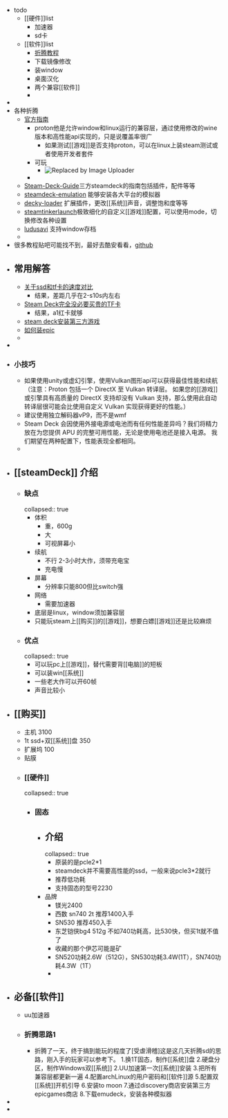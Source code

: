 - todo
	- [[硬件]]list
		- 加速器
		- sd卡
	- [[软件]]list
		- [折腾教程](https://bbs.a9vg.com/thread-8869286-1-1.html)
		- 下载镜像修改
		- 装window
		- 桌面汉化
		- 两个兼容[[软件]]
		-
-
- 各种折腾
	- [官方指南](https://partner.steamgames.com/doc/steamdeck)
		- proton他是允许window和linux运行的兼容层，通过使用修改的wine版本和高性能api实现的，只是说覆盖率很广
			- 如果测试[[游戏]]是否支持proton，可以在linux上装steam测试或者使用开发者套件
		- 可玩
			- ![Replaced by Image Uploader](https://s2.loli.net/2023/06/26/SOT8r3uUHAyt5FQ.png)
		-
	- [Steam-Deck-Guide](https://github.com/mikeroyal/Steam-Deck-Guide)三方steamdeck的指南包括插件，配件等等
	- [steamdeck-emulation](https://github.com/n1ckoates/steamdeck-emulation) 能够安装各大平台的模拟器
	- [decky-loader](https://github.com/SteamDeckHomebrew/decky-loader) 扩展插件，更改[[系统]]声音，调整饱和度等等
	- [steamtinkerlaunch](https://github.com/sonic2kk/steamtinkerlaunch)极致细化的自定义[[游戏]]配置，可以使用mode，切换修改各种设置
	- [ludusavi](https://github.com/mtkennerly/ludusavi) 支持window存档
	-
- 很多教程贴吧可能找不到，最好去酷安看看，[github](https://github.com/search?q=steamdeck&type=topics)
- ## 常用解答
	- [关于ssd和tf卡的速度对比](https://g.nga.cn/read.php?tid=35068555&rand=729)
		- 结果，差距几乎在2-s10s内左右
	- [Steam Deck完全没必要买贵的TF卡](https://tieba.baidu.com/p/8052545313)
		- 结果，a1红卡就够
	- [steam deck安装第三方游戏](https://bbs.a9vg.com/thread-8869286-1-1.html)
	- [如何装epic](https://www.coolapk.com/feed/42469989?shareKey=MzA4OTQ3ODdhZDExNjQ3NTU3MDc~&shareUid=25102075&shareFrom=com.coolapk.market_13.1.3)
	-
-
- ### 小技巧
	- 如果使用unity或虚幻引擎，使用Vulkan图形api可以获得最佳性能和续航（注意：Proton 包括一个 DirectX 至 Vulkan 转译层。 如果您的[[游戏]]或引擎具有高质量的 DirectX 支持却没有 Vulkan 支持，那么使用此自动转译层很可能会比使用自定义 Vulkan 实现获得更好的性能。）
	- 建议使用独立解码器vP9，而不是wmf
	- Steam Deck 会因使用外接电源或电池而有任何性能差异吗？我们将精力放在为您提供 APU 的完整可用性能，无论是使用电池还是接入电源。 我们期望在两种配置下，性能表现全都相同。
	-
- ## [[steamDeck]] 介绍
	- ### 缺点
	  collapsed:: true
		- 体积
			- 重，600g
			- 大
			- 可视屏幕小
		- 续航
			- 不行 2-3小时大作，须带充电宝
			- 充电慢
		- 屏幕
			- 分辨率只能800但比switch强
		- 网络
			- 需要加速器
		- 底层是linux，window须加兼容层
		- 只能玩steam上[[购买]]的[[游戏]]，想要白嫖[[游戏]]还是比较麻烦
	- ### 优点
	  collapsed:: true
		- 可以玩pc上[[游戏]]，替代需要背[[电脑]]的短板
		- 可以装win[[系统]]
		- 一些老大作可以开60帧
		- 声音比较小
- ## [[购买]]
	- 主机 3100
	- 1t ssd+双[[系统]]盘 350
	- 扩展坞 100
	- 贴膜
	- ###  [[硬件]]
	  collapsed:: true
		- ### 固态
			- ## 介绍
			  collapsed:: true
				- 原装的是pcle2*1
				- steamdeck并不需要高性能的ssd，一般来说pcle3*2就行
				- 推荐低功耗
				- 支持固态的型号2230
			- 品牌
				- 镁光2400
				- 西数 sn740 2t 推荐1400入手
				- SN530 推荐450入手
				- 东芝铠侠bg4 512g 不如740功耗高，比530快，但买1t就不值了
				- 收藏的那个伊芯可能是矿
				- SN520功耗2.6W（512G），SN530功耗3.4W(1T），SN740功耗4.3W（1T）
				-
- ## 必备[[软件]]
	- uu加速器
	- ### 折腾思路1
		- 折腾了一天，终于搞到能玩的程度了[受虐滑稽]这是这几天折腾sd的思路，刚入手的玩家可以参考下。
		  1.换1T固态，制作[[系统]]盘
		  2.硬盘分区，制作Windows双[[系统]]
		  2.UU加速第一次[[系统]]安装
		  3.把所有兼容层都更新一遍
		  4.配置archLinux的用户密码和[[软件]]源
		  5.配置双[[系统]]开机引导
		  6.安装to moon
		  7.通过discovery商店安装第三方epicgames商店
		  8.下载emudeck，安装各种模拟器
-
-